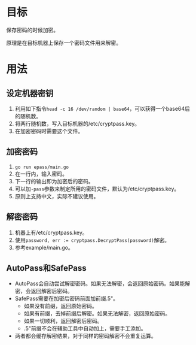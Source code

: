 # 目标

保存密码的时候加密。

原理是在目标机器上保存一个密码文件用来解密。

# 用法

## 设定机器密钥

1. 利用如下指令`head -c 16 /dev/random | base64`，可以获得一个base64后的随机数。
2. 将两行随机数，写入目标机器的/etc/cryptpass.key。
3. 在加密密码时需要这个文件。

## 加密密码

1. `go run epass/main.go`
2. 在一行内，输入密码。
3. 下一行的输出即为加密后的密码。
4. 可以加`-pass`参数来制定所用的密码文件，默认为/etc/cryptpass.key。
5. 原则上支持中文，实际不建议使用。

## 解密密码

1. 机器上有/etc/cryptpass.key。
2. 使用`password, err := cryptpass.DecryptPass(password)`解密。
3. 参考example/main.go。

## AutoPass和SafePass

* AutoPass会自动尝试解密密码。如果无法解密，会返回原始密码。如果能解密，会返回解密后密码。
* SafePass需要在加密后密码前面加前缀.5"。
  * 如果没有前缀，返回原始密码。
  * 如果有前缀，去掉前缀后解密。如果无法解密，返回原始密码。
  * 如果一切顺利，返回解密后密码。
  * .5"前缀不会在辅助工具中自动加上，需要手工添加。
* 两者都会缓存解密结果，对于同样的密码解密不会重复运算。
